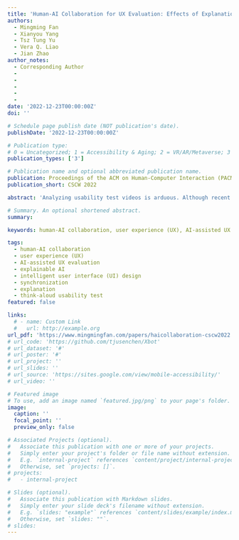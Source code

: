 ```yaml
---
title: 'Human-AI Collaboration for UX Evaluation: Effects of Explanation and Synchronization'
authors:
  - Mingming Fan
  - Xianyou Yang
  - Tsz Tung Yu
  - Vera Q. Liao
  - Jian Zhao
author_notes:
  - Corresponding Author
  - 
  -
  -
  -
  -
date: '2022-12-23T00:00:00Z'
doi: ''

# Schedule page publish date (NOT publication's date).
publishDate: '2022-12-23T00:00:00Z'

# Publication type: 
# 0 = Uncategorized; 1 = Accessibility & Aging; 2 = VR/AR/Metaverse; 3 = Human-AI Collaboration; 4 = UX Methodology; 5 = Social Computing; 6 = Sensing;  
publication_types: ['3']

# Publication name and optional abbreviated publication name.
publication: Proceedings of the ACM on Human-Computer Interaction (PACM HCI)
publication_short: CSCW 2022

abstract: 'Analyzing usability test videos is arduous. Although recent research showed the promise of AI in assisting with such tasks, it remains largely unknown how AI should be designed to facilitate effective collaboration between user experience (UX) evaluators and AI. Inspired by the concepts of agency and work context in human and AI collaboration literature, we studied two corresponding design factors for AI-assisted UX evaluation: explanations and synchronization. Explanations allow AI to further inform humans how it identifies UX problems from a usability test session; synchronization refers to the two ways humans and AI collaborate: synchronously and asynchronously. We iteratively designed a tool—AI Assistant—with four versions of UIs corresponding to the two levels of explanations (with/without) and synchronization (sync/async). By adopting a hybrid wizard-of-oz approach to simulating an AI with reasonable performance, we conducted a mixed-method study with 24 UX evaluators identifying UX problems from usability test videos using AI Assistant. Our quantitative and qualitative results show that AI with explanations, regardless of being presented synchronously or asynchronously, provided better support for UX evaluators’ analysis and was perceived more positively; when without explanations, synchronous AI better improved UX evaluators’ performance and engagement compared to the asynchronous AI. Lastly, we present the design implications for AI-assisted UX evaluation and facilitating more effective human-AI collaboration.'

# Summary. An optional shortened abstract.
summary:

keywords: human-AI collaboration, user experience (UX), AI-assisted UX evaluation, explainable AI, intelligent user interface (UI) design, synchronization, explanation, think-aloud usability test

tags:
  - human-AI collaboration
  - user experience (UX)
  - AI-assisted UX evaluation
  - explainable AI
  - intelligent user interface (UI) design
  - synchronization
  - explanation
  - think-aloud usability test
featured: false

links:
  # - name: Custom Link
  #   url: http://example.org
url_pdf: 'https://www.mingmingfan.com/papers/haicollaboration-cscw2022.pdf'
# url_code: 'https://github.com/tjusenchen/Xbot'
# url_dataset: '#'
# url_poster: '#'
# url_project: ''
# url_slides: ''
# url_source: 'https://sites.google.com/view/mobile-accessibility/'
# url_video: ''

# Featured image
# To use, add an image named `featured.jpg/png` to your page's folder.
image:
  caption: ''
  focal_point: ''
  preview_only: false

# Associated Projects (optional).
#   Associate this publication with one or more of your projects.
#   Simply enter your project's folder or file name without extension.
#   E.g. `internal-project` references `content/project/internal-project/index.md`.
#   Otherwise, set `projects: []`.
# projects:
#   - internal-project

# Slides (optional).
#   Associate this publication with Markdown slides.
#   Simply enter your slide deck's filename without extension.
#   E.g. `slides: "example"` references `content/slides/example/index.md`.
#   Otherwise, set `slides: ""`.
# slides:
---
```


<!-- {{< youtube f9lO9tin4tw >}} -->


